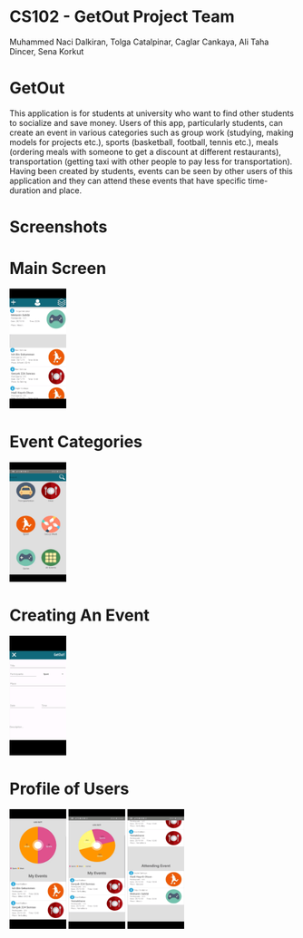 # CS102 - GetOut Project Team

Muhammed Naci Dalkiran,
Tolga Catalpinar, 
Caglar Cankaya,
Ali Taha Dincer,
Sena Korkut

# GetOut

   This application is for students at university who want to find other students to socialize
and save money. Users of this app, particularly students, can create an event in various
categories such as group work (studying, making models for projects etc.), sports (basketball,
football, tennis etc.), meals (ordering meals with someone to get a discount at different
restaurants), transportation (getting taxi with other people to pay less for transportation).
Having been created by students, events can be seen by other users of this application and
they can attend these events that have specific time-duration and place.

# Screenshots

# Main Screen

<img src="Screenshots/MainScreen.jpg" width="100">

# Event Categories
<img src="Screenshots/Categories.jpg" width="100">

# Creating An Event
<img src="Screenshots/CreateEvent.jpg" width="100">

# Profile of Users
<img src="Screenshots/Profile1.jpg" width="100">
<img src="Screenshots/Profile2.jpg" width="100">
<img src="Screenshots/Profile3.jpg" width="100">

